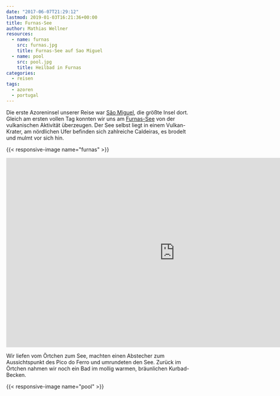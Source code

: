 ```yaml
---
date: "2017-06-07T21:29:12"
lastmod: 2019-01-03T16:21:36+00:00
title: Furnas-See
author: Mathias Wellner
resources:
  - name: furnas
    src: furnas.jpg
    title: Furnas-See auf Sao Miguel
  - name: pool
    src: pool.jpg
    title: Heilbad in Furnas
categories:
  - reisen
tags:
  - azoren
  - portugal
---
```

Die erste Azoreninsel unserer Reise war [São Miguel](https://de.wikipedia.org/wiki/S%C3%A3o_Miguel), die größte Insel dort. Gleich am ersten vollen Tag konnten wir uns am [Furnas-See](https://de.wikipedia.org/wiki/Furnas-See_(Azoren)) von der vulkanischen Aktivität überzeugen. Der See selbst liegt in einem Vulkan-Krater, am nördlichen Ufer befinden sich zahlreiche Caldeiras, es brodelt und mulmt vor sich hin. 

<!--more-->

{{< responsive-image name="furnas" >}}

<iframe src="https://player.vimeo.com/video/224237607?loop=1&title=0&byline=0&portrait=0" width="900" height="506" frameborder="0" webkitallowfullscreen mozallowfullscreen allowfullscreen></iframe>

Wir liefen vom Örtchen zum See, machten einen Abstecher zum Aussichtspunkt des Pico do Ferro und umrundeten den See. Zurück im Örtchen nahmen wir noch ein Bad im mollig warmen, bräunlichen Kurbad-Becken.

{{< responsive-image name="pool" >}}